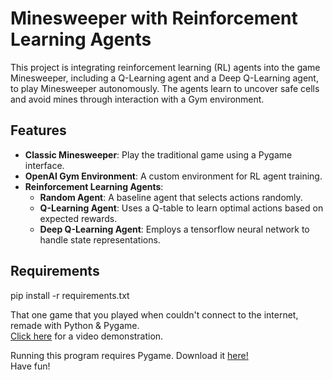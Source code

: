 # Minesweeper with Reinforcement Learning Agents

This project is integrating reinforcement learning (RL) agents into the game Minesweeper, including a Q-Learning agent and a Deep Q-Learning agent, to play Minesweeper autonomously. The agents learn to uncover safe cells and avoid mines through interaction with a Gym environment.

## Features

- **Classic Minesweeper**: Play the traditional game using a Pygame interface.
- **OpenAI Gym Environment**: A custom environment for RL agent training.
- **Reinforcement Learning Agents**:
  - **Random Agent**: A baseline agent that selects actions randomly.
  - **Q-Learning Agent**: Uses a Q-table to learn optimal actions based on expected rewards.
  - **Deep Q-Learning Agent**: Employs a tensorflow neural network to handle state representations.

## Requirements

pip install -r requirements.txt

That one game that you played when couldn't connect to the internet, remade with Python &amp; Pygame.<br>
<a href="https://www.youtube.com/watch?v=amKhwPT7Cwk&feature=youtu.be">Click here</a> for a video demonstration. 

Running this program requires Pygame. Download it <a href="https://bitbucket.org/pygame/pygame/downloads" target="a_blank"> here! </a> <br>
Have fun!
